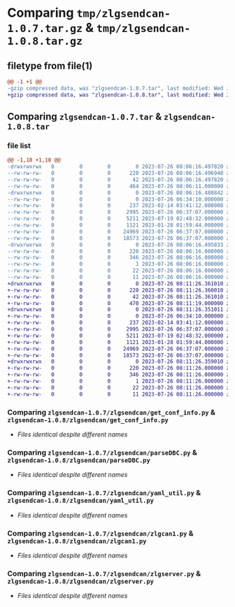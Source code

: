 # Comparing `tmp/zlgsendcan-1.0.7.tar.gz` & `tmp/zlgsendcan-1.0.8.tar.gz`

## filetype from file(1)

```diff
@@ -1 +1 @@
-gzip compressed data, was "zlgsendcan-1.0.7.tar", last modified: Wed Jul 26 08:06:16 2023, max compression
+gzip compressed data, was "zlgsendcan-1.0.8.tar", last modified: Wed Jul 26 08:11:26 2023, max compression
```

## Comparing `zlgsendcan-1.0.7.tar` & `zlgsendcan-1.0.8.tar`

### file list

```diff
@@ -1,18 +1,18 @@
-drwxrwxrwx   0        0        0        0 2023-07-26 08:06:16.497820 zlgsendcan-1.0.7/
--rw-rw-rw-   0        0        0      220 2023-07-26 08:06:16.496948 zlgsendcan-1.0.7/PKG-INFO
--rw-rw-rw-   0        0        0       42 2023-07-26 08:06:16.497820 zlgsendcan-1.0.7/setup.cfg
--rw-rw-rw-   0        0        0      464 2023-07-26 08:06:11.000000 zlgsendcan-1.0.7/setup.py
-drwxrwxrwx   0        0        0        0 2023-07-26 08:06:16.488842 zlgsendcan-1.0.7/zlgsendcan/
--rw-rw-rw-   0        0        0        0 2023-07-26 06:34:10.000000 zlgsendcan-1.0.7/zlgsendcan/__init__.py
--rw-rw-rw-   0        0        0      237 2023-02-14 03:41:12.000000 zlgsendcan-1.0.7/zlgsendcan/frozen_dir.py
--rw-rw-rw-   0        0        0     2995 2023-07-26 06:37:07.000000 zlgsendcan-1.0.7/zlgsendcan/get_conf_info.py
--rw-rw-rw-   0        0        0     5211 2023-07-19 02:48:32.000000 zlgsendcan-1.0.7/zlgsendcan/parseDBC.py
--rw-rw-rw-   0        0        0     1121 2023-01-28 01:59:44.000000 zlgsendcan-1.0.7/zlgsendcan/yaml_util.py
--rw-rw-rw-   0        0        0    24969 2023-07-26 06:37:07.000000 zlgsendcan-1.0.7/zlgsendcan/zlgcan1.py
--rw-rw-rw-   0        0        0    18573 2023-07-26 06:37:07.000000 zlgsendcan-1.0.7/zlgsendcan/zlgserver.py
-drwxrwxrwx   0        0        0        0 2023-07-26 08:06:16.495833 zlgsendcan-1.0.7/zlgsendcan.egg-info/
--rw-rw-rw-   0        0        0      220 2023-07-26 08:06:16.000000 zlgsendcan-1.0.7/zlgsendcan.egg-info/PKG-INFO
--rw-rw-rw-   0        0        0      346 2023-07-26 08:06:16.000000 zlgsendcan-1.0.7/zlgsendcan.egg-info/SOURCES.txt
--rw-rw-rw-   0        0        0        1 2023-07-26 08:06:16.000000 zlgsendcan-1.0.7/zlgsendcan.egg-info/dependency_links.txt
--rw-rw-rw-   0        0        0       22 2023-07-26 08:06:16.000000 zlgsendcan-1.0.7/zlgsendcan.egg-info/requires.txt
--rw-rw-rw-   0        0        0       11 2023-07-26 08:06:16.000000 zlgsendcan-1.0.7/zlgsendcan.egg-info/top_level.txt
+drwxrwxrwx   0        0        0        0 2023-07-26 08:11:26.361010 zlgsendcan-1.0.8/
+-rw-rw-rw-   0        0        0      220 2023-07-26 08:11:26.360010 zlgsendcan-1.0.8/PKG-INFO
+-rw-rw-rw-   0        0        0       42 2023-07-26 08:11:26.361010 zlgsendcan-1.0.8/setup.cfg
+-rw-rw-rw-   0        0        0      470 2023-07-26 08:11:19.000000 zlgsendcan-1.0.8/setup.py
+drwxrwxrwx   0        0        0        0 2023-07-26 08:11:26.351011 zlgsendcan-1.0.8/zlgsendcan/
+-rw-rw-rw-   0        0        0        0 2023-07-26 06:34:10.000000 zlgsendcan-1.0.8/zlgsendcan/__init__.py
+-rw-rw-rw-   0        0        0      237 2023-02-14 03:41:12.000000 zlgsendcan-1.0.8/zlgsendcan/frozen_dir.py
+-rw-rw-rw-   0        0        0     2995 2023-07-26 06:37:07.000000 zlgsendcan-1.0.8/zlgsendcan/get_conf_info.py
+-rw-rw-rw-   0        0        0     5211 2023-07-19 02:48:32.000000 zlgsendcan-1.0.8/zlgsendcan/parseDBC.py
+-rw-rw-rw-   0        0        0     1121 2023-01-28 01:59:44.000000 zlgsendcan-1.0.8/zlgsendcan/yaml_util.py
+-rw-rw-rw-   0        0        0    24969 2023-07-26 06:37:07.000000 zlgsendcan-1.0.8/zlgsendcan/zlgcan1.py
+-rw-rw-rw-   0        0        0    18573 2023-07-26 06:37:07.000000 zlgsendcan-1.0.8/zlgsendcan/zlgserver.py
+drwxrwxrwx   0        0        0        0 2023-07-26 08:11:26.359010 zlgsendcan-1.0.8/zlgsendcan.egg-info/
+-rw-rw-rw-   0        0        0      220 2023-07-26 08:11:26.000000 zlgsendcan-1.0.8/zlgsendcan.egg-info/PKG-INFO
+-rw-rw-rw-   0        0        0      346 2023-07-26 08:11:26.000000 zlgsendcan-1.0.8/zlgsendcan.egg-info/SOURCES.txt
+-rw-rw-rw-   0        0        0        1 2023-07-26 08:11:26.000000 zlgsendcan-1.0.8/zlgsendcan.egg-info/dependency_links.txt
+-rw-rw-rw-   0        0        0       22 2023-07-26 08:11:26.000000 zlgsendcan-1.0.8/zlgsendcan.egg-info/requires.txt
+-rw-rw-rw-   0        0        0       11 2023-07-26 08:11:26.000000 zlgsendcan-1.0.8/zlgsendcan.egg-info/top_level.txt
```

### Comparing `zlgsendcan-1.0.7/zlgsendcan/get_conf_info.py` & `zlgsendcan-1.0.8/zlgsendcan/get_conf_info.py`

 * *Files identical despite different names*

### Comparing `zlgsendcan-1.0.7/zlgsendcan/parseDBC.py` & `zlgsendcan-1.0.8/zlgsendcan/parseDBC.py`

 * *Files identical despite different names*

### Comparing `zlgsendcan-1.0.7/zlgsendcan/yaml_util.py` & `zlgsendcan-1.0.8/zlgsendcan/yaml_util.py`

 * *Files identical despite different names*

### Comparing `zlgsendcan-1.0.7/zlgsendcan/zlgcan1.py` & `zlgsendcan-1.0.8/zlgsendcan/zlgcan1.py`

 * *Files identical despite different names*

### Comparing `zlgsendcan-1.0.7/zlgsendcan/zlgserver.py` & `zlgsendcan-1.0.8/zlgsendcan/zlgserver.py`

 * *Files identical despite different names*


